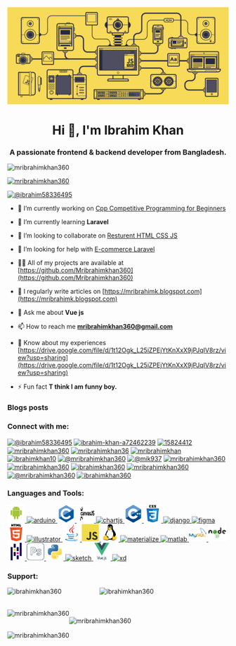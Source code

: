 <img src="assets/banner-1.gif">
<h1 align="center">Hi 👋, I'm Ibrahim Khan</h1>
<h3 align="center">A passionate frontend & backend developer from Bangladesh.</h3>

<p align="left"> <img src="https://komarev.com/ghpvc/?username=mribrahimkhan360&label=Profile%20views&color=0e75b6&style=flat" alt="mribrahimkhan360" /> </p>

<p align="left"> <a href="https://github.com/ryo-ma/github-profile-trophy"><img src="https://github-profile-trophy.vercel.app/?username=mribrahimkhan360" alt="mribrahimkhan360" /></a> </p>

<p align="left"> <a href="https://twitter.com/@ibrahim58336495" target="blank"><img src="https://img.shields.io/twitter/follow/@ibrahim58336495?logo=twitter&style=for-the-badge" alt="@ibrahim58336495" /></a> </p>

- 🔭 I’m currently working on [Cpp Competitive Programming for Beginners](https://github.com/Mribrahimkhan360/cpp-competitive-programming-for-beginners)

- 🌱 I’m currently learning **Laravel**

- 👯 I’m looking to collaborate on [Resturent HTML CSS JS](https://github.com/Mribrahimkhan360/CoResturent)

- 🤝 I’m looking for help with [E-commerce Laravel](https://github.com/Mribrahimkhan360/ecom-batch4)

- 👨‍💻 All of my projects are available at [https://github.com/Mribrahimkhan360](https://github.com/Mribrahimkhan360)

- 📝 I regularly write articles on [https://mribrahimk.blogspot.com](https://mribrahimk.blogspot.com)

- 💬 Ask me about **Vue js**

- 📫 How to reach me **mribrahimkhan360@gmail.com**

- 📄 Know about my experiences [https://drive.google.com/file/d/1t12Ogk_L25iZPEjYtKnXxX9jPJqIV8rz/view?usp=sharing](https://drive.google.com/file/d/1t12Ogk_L25iZPEjYtKnXxX9jPJqIV8rz/view?usp=sharing)

- ⚡ Fun fact **T think I am funny boy.**

### Blogs posts
<!-- BLOG-POST-LIST:START -->
<!-- BLOG-POST-LIST:END -->

<h3 align="left">Connect with me:</h3>
<p align="left">
<a href="https://twitter.com/@ibrahim58336495" target="blank"><img align="center" src="https://raw.githubusercontent.com/rahuldkjain/github-profile-readme-generator/master/src/images/icons/Social/twitter.svg" alt="@ibrahim58336495" height="30" width="40" /></a>
<a href="https://linkedin.com/in/ibrahim-khan-a72462239" target="blank"><img align="center" src="https://raw.githubusercontent.com/rahuldkjain/github-profile-readme-generator/master/src/images/icons/Social/linked-in-alt.svg" alt="ibrahim-khan-a72462239" height="30" width="40" /></a>
<a href="https://stackoverflow.com/users/15824412" target="blank"><img align="center" src="https://raw.githubusercontent.com/rahuldkjain/github-profile-readme-generator/master/src/images/icons/Social/stack-overflow.svg" alt="15824412" height="30" width="40" /></a>
<a href="https://codesandbox.com/mribrahimkhan360" target="blank"><img align="center" src="https://raw.githubusercontent.com/rahuldkjain/github-profile-readme-generator/master/src/images/icons/Social/codesandbox.svg" alt="mribrahimkhan360" height="30" width="40" /></a>
<a href="https://fb.com/mribrahimkhan36" target="blank"><img align="center" src="https://raw.githubusercontent.com/rahuldkjain/github-profile-readme-generator/master/src/images/icons/Social/facebook.svg" alt="mribrahimkhan36" height="30" width="40" /></a>
<a href="https://dribbble.com/mribrahimkhan" target="blank"><img align="center" src="https://raw.githubusercontent.com/rahuldkjain/github-profile-readme-generator/master/src/images/icons/Social/dribbble.svg" alt="mribrahimkhan" height="30" width="40" /></a>
<a href="https://www.behance.net/ibrahimkhan10" target="blank"><img align="center" src="https://raw.githubusercontent.com/rahuldkjain/github-profile-readme-generator/master/src/images/icons/Social/behance.svg" alt="ibrahimkhan10" height="30" width="40" /></a>
<a href="https://medium.com/@mribrahimkhan360" target="blank"><img align="center" src="https://raw.githubusercontent.com/rahuldkjain/github-profile-readme-generator/master/src/images/icons/Social/medium.svg" alt="@mribrahimkhan360" height="30" width="40" /></a>
<a href="https://www.youtube.com/c/@mik937" target="blank"><img align="center" src="https://raw.githubusercontent.com/rahuldkjain/github-profile-readme-generator/master/src/images/icons/Social/youtube.svg" alt="@mik937" height="30" width="40" /></a>
<a href="https://www.codechef.com/users/mribrahimkhan360" target="blank"><img align="center" src="https://cdn.jsdelivr.net/npm/simple-icons@3.1.0/icons/codechef.svg" alt="mribrahimkhan360" height="30" width="40" /></a>
<a href="https://www.hackerrank.com/mribrahimkhan360" target="blank"><img align="center" src="https://raw.githubusercontent.com/rahuldkjain/github-profile-readme-generator/master/src/images/icons/Social/hackerrank.svg" alt="mribrahimkhan360" height="30" width="40" /></a>
<a href="https://codeforces.com/profile/ibrahimkhan360" target="blank"><img align="center" src="https://raw.githubusercontent.com/rahuldkjain/github-profile-readme-generator/master/src/images/icons/Social/codeforces.svg" alt="ibrahimkhan360" height="30" width="40" /></a>
<a href="https://www.leetcode.com/mribrahimkhan360" target="blank"><img align="center" src="https://raw.githubusercontent.com/rahuldkjain/github-profile-readme-generator/master/src/images/icons/Social/leet-code.svg" alt="mribrahimkhan360" height="30" width="40" /></a>
<a href="https://www.hackerearth.com/@mribrahimkhan360" target="blank"><img align="center" src="https://raw.githubusercontent.com/rahuldkjain/github-profile-readme-generator/master/src/images/icons/Social/hackerearth.svg" alt="@mribrahimkhan360" height="30" width="40" /></a>
<a href="https://www.topcoder.com/members/ibrahimkhan360" target="blank"><img align="center" src="https://raw.githubusercontent.com/rahuldkjain/github-profile-readme-generator/master/src/images/icons/Social/topcoder.svg" alt="ibrahimkhan360" height="30" width="40" /></a>
</p>

<h3 align="left">Languages and Tools:</h3>
<p align="left"> <a href="https://developer.android.com" target="_blank" rel="noreferrer"> <img src="https://raw.githubusercontent.com/devicons/devicon/master/icons/android/android-original-wordmark.svg" alt="android" width="40" height="40"/> </a> <a href="https://www.arduino.cc/" target="_blank" rel="noreferrer"> <img src="https://cdn.worldvectorlogo.com/logos/arduino-1.svg" alt="arduino" width="40" height="40"/> </a> <a href="https://www.cprogramming.com/" target="_blank" rel="noreferrer"> <img src="https://raw.githubusercontent.com/devicons/devicon/master/icons/c/c-original.svg" alt="c" width="40" height="40"/> </a> <a href="https://canvasjs.com" target="_blank" rel="noreferrer"> <img src="https://raw.githubusercontent.com/Hardik0307/Hardik0307/master/assets/canvasjs-charts.svg" alt="canvasjs" width="40" height="40"/> </a> <a href="https://www.chartjs.org" target="_blank" rel="noreferrer"> <img src="https://www.chartjs.org/media/logo-title.svg" alt="chartjs" width="40" height="40"/> </a> <a href="https://www.w3schools.com/cpp/" target="_blank" rel="noreferrer"> <img src="https://raw.githubusercontent.com/devicons/devicon/master/icons/cplusplus/cplusplus-original.svg" alt="cplusplus" width="40" height="40"/> </a> <a href="https://www.w3schools.com/css/" target="_blank" rel="noreferrer"> <img src="https://raw.githubusercontent.com/devicons/devicon/master/icons/css3/css3-original-wordmark.svg" alt="css3" width="40" height="40"/> </a> <a href="https://www.djangoproject.com/" target="_blank" rel="noreferrer"> <img src="https://cdn.worldvectorlogo.com/logos/django.svg" alt="django" width="40" height="40"/> </a> <a href="https://www.figma.com/" target="_blank" rel="noreferrer"> <img src="https://www.vectorlogo.zone/logos/figma/figma-icon.svg" alt="figma" width="40" height="40"/> </a> <a href="https://www.w3.org/html/" target="_blank" rel="noreferrer"> <img src="https://raw.githubusercontent.com/devicons/devicon/master/icons/html5/html5-original-wordmark.svg" alt="html5" width="40" height="40"/> </a> <a href="https://www.adobe.com/in/products/illustrator.html" target="_blank" rel="noreferrer"> <img src="https://www.vectorlogo.zone/logos/adobe_illustrator/adobe_illustrator-icon.svg" alt="illustrator" width="40" height="40"/> </a> <a href="https://www.java.com" target="_blank" rel="noreferrer"> <img src="https://raw.githubusercontent.com/devicons/devicon/master/icons/java/java-original.svg" alt="java" width="40" height="40"/> </a> <a href="https://developer.mozilla.org/en-US/docs/Web/JavaScript" target="_blank" rel="noreferrer"> <img src="https://raw.githubusercontent.com/devicons/devicon/master/icons/javascript/javascript-original.svg" alt="javascript" width="40" height="40"/> </a> <a href="https://www.linux.org/" target="_blank" rel="noreferrer"> <img src="https://raw.githubusercontent.com/devicons/devicon/master/icons/linux/linux-original.svg" alt="linux" width="40" height="40"/> </a> <a href="https://materializecss.com/" target="_blank" rel="noreferrer"> <img src="https://raw.githubusercontent.com/prplx/svg-logos/5585531d45d294869c4eaab4d7cf2e9c167710a9/svg/materialize.svg" alt="materialize" width="40" height="40"/> </a> <a href="https://www.mathworks.com/" target="_blank" rel="noreferrer"> <img src="https://upload.wikimedia.org/wikipedia/commons/2/21/Matlab_Logo.png" alt="matlab" width="40" height="40"/> </a> <a href="https://www.mysql.com/" target="_blank" rel="noreferrer"> <img src="https://raw.githubusercontent.com/devicons/devicon/master/icons/mysql/mysql-original-wordmark.svg" alt="mysql" width="40" height="40"/> </a> <a href="https://nodejs.org" target="_blank" rel="noreferrer"> <img src="https://raw.githubusercontent.com/devicons/devicon/master/icons/nodejs/nodejs-original-wordmark.svg" alt="nodejs" width="40" height="40"/> </a> <a href="https://pandas.pydata.org/" target="_blank" rel="noreferrer"> <img src="https://raw.githubusercontent.com/devicons/devicon/2ae2a900d2f041da66e950e4d48052658d850630/icons/pandas/pandas-original.svg" alt="pandas" width="40" height="40"/> </a> <a href="https://www.photoshop.com/en" target="_blank" rel="noreferrer"> <img src="https://raw.githubusercontent.com/devicons/devicon/master/icons/photoshop/photoshop-line.svg" alt="photoshop" width="40" height="40"/> </a> <a href="https://www.python.org" target="_blank" rel="noreferrer"> <img src="https://raw.githubusercontent.com/devicons/devicon/master/icons/python/python-original.svg" alt="python" width="40" height="40"/> </a> <a href="https://www.sketch.com/" target="_blank" rel="noreferrer"> <img src="https://www.vectorlogo.zone/logos/sketchapp/sketchapp-icon.svg" alt="sketch" width="40" height="40"/> </a> <a href="https://vuejs.org/" target="_blank" rel="noreferrer"> <img src="https://raw.githubusercontent.com/devicons/devicon/master/icons/vuejs/vuejs-original-wordmark.svg" alt="vuejs" width="40" height="40"/> </a> <a href="https://www.adobe.com/products/xd.html" target="_blank" rel="noreferrer"> <img src="https://cdn.worldvectorlogo.com/logos/adobe-xd.svg" alt="xd" width="40" height="40"/> </a> </p>


<h3 align="left">Support:</h3>
<p><a href="https://www.buymeacoffee.com/ibrahimkhan360"> <img align="left" src="https://cdn.buymeacoffee.com/buttons/v2/default-yellow.png" height="50" width="210" alt="ibrahimkhan360" /></a><a href="https://ko-fi.com/ibrahimkhan360"> <img align="left" src="https://cdn.ko-fi.com/cdn/kofi3.png?v=3" height="50" width="210" alt="ibrahimkhan360" /></a></p><br><br>


<p><img align="left" src="https://github-readme-stats.vercel.app/api/top-langs?username=mribrahimkhan360&show_icons=true&locale=en&layout=compact" alt="mribrahimkhan360" /></p>

<p>&nbsp;<img align="center" src="https://github-readme-stats.vercel.app/api?username=mribrahimkhan360&show_icons=true&locale=en" alt="mribrahimkhan360" /></p>

<p><img align="center" src="https://github-readme-streak-stats.herokuapp.com/?user=mribrahimkhan360&" alt="mribrahimkhan360" /></p>

